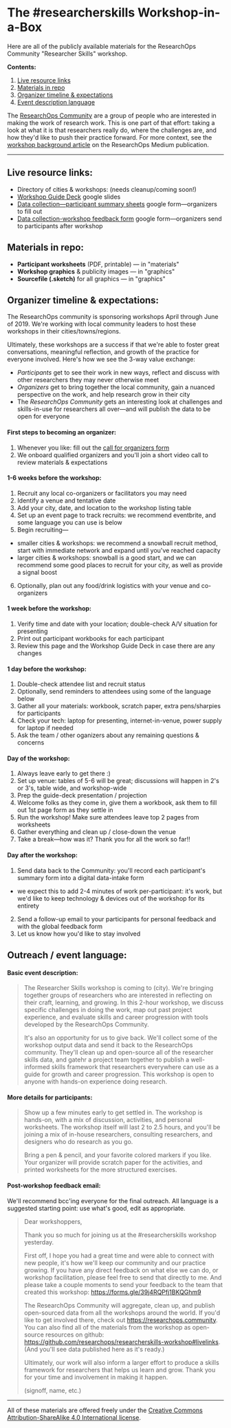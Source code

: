 # The #researcherskills Workshop-in-a-Box
Here are all of the publicly available materials for the ResearchOps Community "Researcher Skills" workshop.

**Contents:**
1. [Live resource links](#livelinks)
2. [Materials in repo](#materials)
3. [Organizer timeline & expectations](#organizers)
4. [Event description language](#eventdesc)

The [ResearchOps Community](https://researchops.community) are a group of people who are interested in making the work of research work. This is one part of that effort: taking a look at what it is that researchers really do, where the challenges are, and how they'd like to push their practice forward. For more context, see the [workshop background article](https://medium.com/researchops-community/a-researcher-skills-career-workshop-ce6926af1ffb) on the ResearchOps Medium publication.

---

## Live resource links: <a name="livelinks"></a>

- Directory of cities & workshops: (needs cleanup/coming soon!)
-  [Workshop Guide Deck](https://docs.google.com/presentation/d/1a-T6Qb3Pee6U8H-NdHHBPKXDTwIwjNCaJN7KMaIT3oc/edit?usp=sharing) google slides
- [Data collection—participant summary sheets](https://drive.google.com/open?id=1rukCTSauKLb_u4MKcr__35ua0N_kP5yLvetuCNC4uPk) google form—organizers to fill out
- [Data collection-workshop feedback form](https://drive.google.com/open?id=1WEESmNY00ASxOgdnNuNAiSDAltmVuwlfZN5zdGMILew) google form—organizers send to participants after workshop


## Materials in repo: <a name="materials"></a>

- **Participant worksheets** (PDF, printable) — in "materials"
- **Workshop graphics** & publicity images — in "graphics"
- **Sourcefile (.sketch)** for all graphics — in "graphics"


## Organizer timeline & expectations: <a name="organizers"></a>

The ResearchOps community is sponsoring workshops April through June of 2019. We're working with local community leaders to host these workshops in their cities/towns/regions. 

Ultimately, these workshops are a success if that we're able to foster great conversations, meaningful reflection, and growth of the practice for everyone involved. Here's how we see the 3-way value exchange:
- _Participants_ get to see their work in new ways, reflect and discuss with other researchers they may never otherwise meet
- _Organizers_ get to bring together the local community, gain a nuanced perspective on the work, and help research grow in their city
- The _ResearchOps Community_ gets an interesting look at challenges and skills-in-use for researchers all over—and will publish the data to be open for everyone



#### First steps to becoming an organizer:
1. Whenever you like: fill out the [call for organizers form](https://tiny.cc/reops-workshop)
2. We onboard qualified organizers and you'll join a short video call to review materials & expectations

#### 1-6 weeks before the workshop:
1. Recruit any local co-organizers or facilitators you may need
2. Identify a venue and tentative date
3. Add your city, date, and location to the workshop listing table
4. Set up an event page to track recruits: we recommend eventbrite, and some language you can use is below
5. Begin recruiting—
 - smaller cities & workshops: we recommend a snowball recruit method, start with immediate network and expand until you've reached capacity
 - larger cities & workshops: snowball is a good start, and we can recommend some good places to recruit for your city, as well as provide a signal boost
6. Optionally, plan out any food/drink logistics with your venue and co-organizers

#### 1 week before the workshop:
1. Verify time and date with your location; double-check A/V situation for presenting
2. Print out participant workbooks for each participant
3. Review this page and the Workshop Guide Deck in case there are any changes

#### 1 day before the workshop:
1. Double-check attendee list and recruit status
2. Optionally, send reminders to attendees using some of the language below
3. Gather all your materials: workbook, scratch paper, extra pens/sharpies for participants
4. Check your tech: laptop for presenting, internet-in-venue, power supply for laptop if needed
5. Ask the team / other oganizers about any remaining questions & concerns

#### Day of the workshop:
1. Always leave early to get there :)
2. Set up venue: tables of 5-6 will be great; discussions will happen in 2's or 3's, table wide, and workshop-wide
3. Prep the guide-deck presentation / projection
4. Welcome folks as they come in, give them a workbook, ask them to fill out 1st page form as they settle in
5. Run the workshop! Make sure attendees leave top 2 pages from worksheets
6. Gather everything and clean up / close-down the venue
7. Take a break—how was it? Thank you for all the work so far!!

#### Day after the workshop:
1. Send data back to the Community: you'll record each participant's summary form into a digital data-intake form
 - we expect this to add 2-4 minutes of work per-participant: it's work, but we'd like to keep technology & devices out of the workshop for its entirety
2. Send a follow-up email to your participants for personal feedback and with the global feedback form
3. Let us know how you'd like to stay involved



## Outreach / event language: <a name="eventdesc"></a>

#### Basic event description: 

> The Researcher Skills workshop is coming to (city). We're bringing together groups of researchers who are interested in reflecting on their craft, learning, and growing. In this 2-hour workshop, we discuss specific challenges in doing the work, map out past project experience, and evaluate skills and career progression with tools developed by the ResearchOps Community. 
>
>It's also an opportunity for us to give back. We'll collect some of the workshop output data and send it back to the ResearchOps community. They'll clean up and open-source all of the researcher skills data, and gatehr a project team together to publish a well-informed skills framework that researchers everywhere can use as a guide for growth and career progression.
This workshop is open to anyone with hands-on experience doing research. 

#### More details for participants:

>Show up a few minutes early to get settled in. The workshop is hands-on, with a mix of discussion, activities, and personal worksheets. The workshop itself will last 2 to 2.5 hours, and you'll be joining a mix of in-house researchers, consulting researchers, and designers who do research as you go.
>
>Bring a pen & pencil, and your favorite colored markers if you like. Your organizer will provide scratch paper for the activities, and printed worksheets for the more structured exercises.

#### Post-workshop feedback email:
We'll recommend bcc'ing everyone for the final outreach. All language is a suggested starting point: use what's good, edit as appropriate.

>Dear workshoppers,
>
>Thank you so much for joining us at the #researcherskills workshop yesterday. 
>
>First off, I hope you had a great time and were able to connect with new people, it's how we'll keep our community and our practice growing. If you have any direct feedback on what else we can do, or workshop facilitation, please feel free to send that directly to me. And please take a couple moments to send your feedback to the team that created this workshop: https://forms.gle/39j4RQPfj1BKQGhm9
>
>The ResearchOps Community will aggregate, clean up, and publish open-sourced data from all the workshops around the world. If you'd like to get involved there, check out https://researchops.community. You can also find all of the materials from the workshop as open-source resources on github: https://github.com/researchops/researcherskills-workshop#livelinks. (And you'll see data published here as it's ready.)
>
>Ultimately, our work will also inform a larger effort to produce a skills framework for researchers that helps us learn and grow. Thank you for your time and involvement in making it happen.
>
>(signoff, name, etc.)


---

All of these materials are offered freely under the [Creative Commons Attribution-ShareAlike 4.0 International license](https://creativecommons.org/licenses/by-sa/4.0/legalcode).